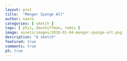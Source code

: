 ```yaml
---
layout: post
title:  "Menger Sponge Alt"
author: naoto
categories: [ sketch ]
tags: [ p5js, danshiffman, remix ]
image: assets/images/2018-01-04-menger-sponge-alt.png
description: "A sketch"
featured: true
comments: true
p5: true
---
```


<div id = "p5sketch">
  <!-- p5 instance will be created here -->
</div>

<script>
// Daniel Shiffman
// http://codingtra.in
// http://patreon.com/codingtrain
// Code for this video: https://youtu.be/LG8ZK-rRkXo

// instance mode by Naoto Hieda

function Box(sketch, x, y, z, r, generation) {
  this.pos = sketch.createVector(x, y, z);
  this.r = r;
  this.color = sketch.random(255);
  this.generation = generation;

  this.generate = function () {
    var boxes = [];
    if(this.generation < 2) {
      for (var x = -1; x < 2; x++) {
        for (var y = -1; y < 2; y++) {
          for (var z = -1; z < 2; z++) {
            var sum = sketch.abs(x) + sketch.abs(y) + sketch.abs(z);
            var newR = this.r / 3;
            if (sum > 1) {
              var b = new Box(sketch, this.pos.x + x * newR, this.pos.y + y * newR, this.pos.z + z * newR, newR, this.generation + 1);
              b.color = sketch.map(b.pos.mag(), 0, 200, 255, 0);
              boxes.push(b);
            }
          }
        }
      }
    }
    return boxes;
  }

  this.show = function () {
    sketch.push();
    sketch.translate(this.pos.x, this.pos.y, this.pos.z);
    // sketch.rotateY(sketch.millis() * 0.001);
    sketch.noStroke();
    // sketch.fill(255, 0, 255);
    sketch.fill(200);
    sketch.box(this.r - 3);
    sketch.pop();
  }
}

var s = function (sketch) {

  var a = 0;

  var sponge = [];

  sketch.setup = function () {
    sketch.pos = sketch.createVector(0, 0, 0);

    sketch.createCanvas(400, 400, sketch.WEBGL);

    // An array of Box objects
    // Star with one
    var b = new Box(sketch, 0, 0, 0, 100, 0);
    sponge.push(b);

    // sketch.mousePressed();
    // sketch.mousePressed();
    // sketch.mousePressed();
  }

  sketch.generate = function () {
    // Generate the next set of boxes
    var next = [];
    for (var i = 0; i < sponge.length; i++) {
      var b = sponge[i];
      var newBoxes = [];
      if(sketch.pos.z > b.pos.z && sketch.pos.dist(b.pos) < 50 * (5 - b.generation) ) {// if(sketch.random(1) > 0.9) {
        newBoxes = b.generate();
      }

      if(newBoxes.length > 0)
        next = next.concat(newBoxes);
      else
        next = next.concat(b);
    }
    sponge = next;
    isRunning = false;
  }

  sketch.draw = function () {
    sketch.smooth();
    sketch.lights();
    sketch.colorMode(sketch.RGB, 255);
    sketch.background(0);
    sketch.pos.z = sketch.map(sketch.sin(sketch.millis() * 0.00025), 1, -1, 0, 400);
    sketch.translate(0, 0, 300);
    sketch.translate(sketch.pos.x, sketch.pos.y, -sketch.pos.z);
    if(sketch.frameCount % 120 == 0) sketch.generate();
    // sketch.rotateX(a);
    // sketch.rotateY(a * 0.4);
    // sketch.rotateZ(a * 0.1);
    // Show what you've got!
    for (var i = 0; i < sponge.length; i++) {
      // sponge[i].color = this.pos.dist(sponge[i].pos);
      sponge[i].show();
    }
    a += 0.01;
  }
};

var myp5 = new p5(s, document.getElementById('p5sketch'));
</script>